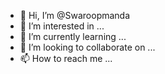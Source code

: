 - 👋 Hi, I’m @Swaroopmanda
- 👀 I’m interested in ...
- 🌱 I’m currently learning ...
- 💞️ I’m looking to collaborate on ...
- 📫 How to reach me ...

<!---
Swaroopmanda/Swaroopmanda is a ✨ special ✨ repository because its `README.md` (this file) appears on your GitHub profile.
You can click the Preview link to take a look at your changes.
--->
